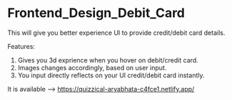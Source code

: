 # Frontend_Design_Debit_Card
This will give you better experience UI to provide credit/debit card details.

  Features:
  1. Gives you 3d exprience when you hover on debit/credit card.
  2. Images changes accordingly, based on user input.
  3. You input directly reflects on your UI credit/debit card instantly.

It is available --> https://quizzical-aryabhata-c4fce1.netlify.app/
